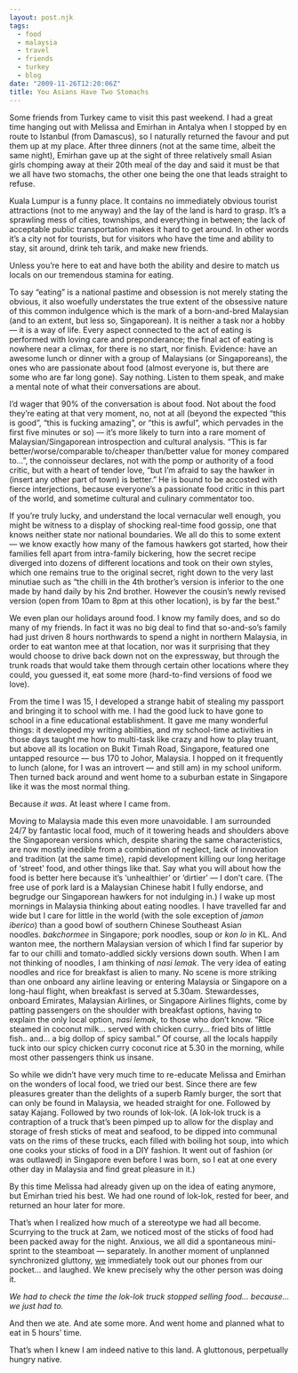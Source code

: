 ```yaml
---
layout: post.njk
tags:
  - food
  - malaysia
  - travel
  - friends
  - turkey
  - blog
date: "2009-11-26T12:20:06Z"
title: You Asians Have Two Stomachs
---
```


Some friends from Turkey came to visit this past weekend. I had a great time hanging out with Melissa and Emirhan in Antalya when I stopped by en route to Istanbul (from Damascus), so I naturally returned the favour and put them up at my place. After three dinners (not at the same time, albeit the same night), Emirhan gave up at the sight of three relatively small Asian girls chomping away at their 20th meal of the day and said it must be that we all have two stomachs, the other one being the one that leads straight to refuse.

Kuala Lumpur is a funny place. It contains no immediately obvious tourist attractions (not to me anyway) and the lay of the land is hard to grasp. It’s a sprawling mess of cities, townships, and everything in between; the lack of acceptable public transportation makes it hard to get around. In other words it’s a city not for tourists, but for visitors who have the time and ability to stay, sit around, drink teh tarik, and make new friends.

Unless you’re here to eat and have both the ability and desire to match us locals on our tremendous stamina for eating.

To say “eating” is a national pastime and obsession is not merely stating the obvious, it also woefully understates the true extent of the obsessive nature of this common indulgence which is the mark of a born-and-bred Malaysian (and to an extent, but less so, Singaporean). It is neither a task nor a hobby — it is a way of life. Every aspect connected to the act of eating is performed with loving care and preponderance; the final act of eating is nowhere near a climax, for there is no start, nor finish. Evidence: have an awesome lunch or dinner with a group of Malaysians (or Singaporeans), the ones who are passionate about food (almost everyone is, but there are some who are far long gone). Say nothing. Listen to them speak, and make a mental note of what their conversations are about.

I’d wager that 90% of the conversation is about food. Not about the food they’re eating at that very moment, no, not at all (beyond the expected “this is good”, “this is fucking amazing”, or “this is awful”, which pervades in the first five minutes or so) — it’s more likely to turn into a rare moment of Malaysian/Singaporean introspection and cultural analysis. “This is far better/worse/comparable to/cheaper than/better value for money compared to…”, the connoisseur declares, not with the pomp or authority of a food critic, but with a heart of tender love, “but I’m afraid to say the hawker in (insert any other part of town) is better.” He is bound to be accosted with fierce interjections, because everyone’s a passionate food critic in this part of the world, and sometime cultural and culinary commentator too.

If you’re truly lucky, and understand the local vernacular well enough, you might be witness to a display of shocking real-time food gossip, one that knows neither state nor national boundaries. We all do this to some extent — we know exactly how many of the famous hawkers got started, how their families fell apart from intra-family bickering, how the secret recipe diverged into dozens of different locations and took on their own styles, which one remains true to the original secret, right down to the very last minutiae such as “the chilli in the 4th brother’s version is inferior to the one made by hand daily by his 2nd brother. However the cousin’s newly revised version (open from 10am to 8pm at this other location), is by far the best.”

We even plan our holidays around food. I know my family does, and so do many of my friends. In fact it was no big deal to find that so-and-so’s family had just driven 8 hours northwards to spend a night in northern Malaysia, in order to eat wanton mee at that location, nor was it surprising that they would choose to drive back down not on the expressway, but through the trunk roads that would take them through certain other locations where they could, you guessed it, eat some more (hard-to-find versions of food we love).

From the time I was 15, I developed a strange habit of stealing my passport and bringing it to school with me. I had the good luck to have gone to school in a fine educational establishment. It gave me many wonderful things: it developed my writing abilities, and my school-time activities in those days taught me how to multi-task like crazy and how to play truant, but above all its location on Bukit Timah Road, Singapore, featured one untapped resource — bus 170 to Johor, Malaysia. I hopped on it frequently to lunch (alone, for I was an introvert — and still am) in my school uniform. Then turned back around and went home to a suburban estate in Singapore like it was the most normal thing.

Because _it was_. At least where I came from.

Moving to Malaysia made this even more unavoidable. I am surrounded 24/7 by fantastic local food, much of it towering heads and shoulders above the Singaporean versions which, despite sharing the same characteristics, are now mostly inedible from a combination of neglect, lack of innovation and tradition (at the same time), rapid development killing our long heritage of ‘street’ food, and other things like that. Say what you will about how the food is better here because it’s ‘unhealthier’ or ‘dirtier’ — I don’t care. (The free use of pork lard is a Malaysian Chinese habit I fully endorse, and begrudge our Singaporean hawkers for not indulging in.) I wake up most mornings in Malaysia thinking about eating noodles. I have travelled far and wide but I care for little in the world (with the sole exception of _jamon iberico_) than a good bowl of southern Chinese Southeast Asian noodles. _bakchormee_ in Singapore; pork noodles, soup or _kon lo_ in KL. And wanton mee, the northern Malaysian version of which I find far superior by far to our chilli and tomato-addled sickly versions down south. When I am not thinking of noodles, I am thinking of _nasi lemak_. The very idea of eating noodles and rice for breakfast is alien to many. No scene is more striking than one onboard any airline leaving or entering Malaysia or Singapore on a long-haul flight, when breakfast is served at 5.30am. Stewardesses, onboard Emirates, Malaysian Airlines, or Singapore Airlines flights, come by patting passengers on the shoulder with breakfast options, having to explain the only local option, _nasi lemak_, to those who don’t know. “Rice steamed in coconut milk… served with chicken curry… fried bits of little fish.. and… a big dollop of spicy sambal.” Of course, all the locals happily tuck into our spicy chicken curry coconut rice at 5.30 in the morning, while most other passengers think us insane.

So while we didn’t have very much time to re-educate Melissa and Emirhan on the wonders of local food, we tried our best. Since there are few pleasures greater than the delights of a superb Ramly burger, the sort that can only be found in Malaysia, we headed straight for one. Followed by satay Kajang. Followed by two rounds of lok-lok. (A lok-lok truck is a contraption of a truck that’s been pimped up to allow for the display and storage of fresh sticks of meat and seafood, to be dipped into communal vats on the rims of these trucks, each filled with boiling hot soup, into which one cooks your sticks of food in a DIY fashion. It went out of fashion (or was outlawed) in Singapore even before I was born, so I eat at one every other day in Malaysia and find great pleasure in it.)

By this time Melissa had already given up on the idea of eating anymore, but Emirhan tried his best. We had one round of lok-lok, rested for beer, and returned an hour later for more.

That’s when I realized how much of a stereotype we had all become. Scurrying to the truck at 2am, we noticed most of the sticks of food had been packed away for the night. Anxious, we all did a spontaneous mini-sprint to the steamboat — separately. In another moment of unplanned synchronized gluttony, [we](http://lainie.tabulas.com/) immediately took out our phones from our pocket… and laughed. We knew precisely why the other person was doing it.

_We had to check the time the lok-lok truck stopped selling food… because… we just had to._

And then we ate. And ate some more. And went home and planned what to eat in 5 hours’ time.

That’s when I knew I am indeed native to this land. A gluttonous, perpetually hungry native.
